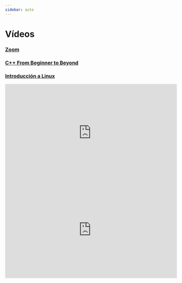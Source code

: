 ```yaml
---
sidebar: auto
---
```


# Vídeos

### [Zoom](zoom/README.md)

### [C++ From Beginner to Beyond](cpp/README.md)

### [Introducción a Linux](https://www.youtube.com/playlist?list=PL6kQim6ljTJv-hMrOngNbCv6kpQYHfFwC)

<iframe width="560" height="315"
  src="https://www.youtube-nocookie.com/embed/m5HuDgRj5Bk"
  title="YouTube video player" frameborder="0"
  allow="accelerometer; autoplay; clipboard-write; encrypted-media; gyroscope; picture-in-picture"
  allowfullscreen>
</iframe>

<iframe width="560" height="315"
  src="https://www.youtube-nocookie.com/embed/z1CpO1F78V4"
  title="YouTube video player" frameborder="0"
  allow="accelerometer; autoplay; clipboard-write; encrypted-media; gyroscope; picture-in-picture"
  allowfullscreen>
</iframe>